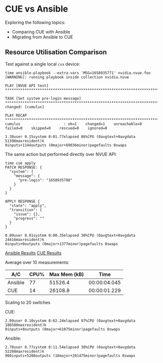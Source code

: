 # CUE vs Ansible 
Exploring the following topics:

* Comparing CUE with Ansible
* Migrating from Ansible to CUE


## Resource Utilisation Comparison

Test against a single local `cvx` device:

```
time ansible-playbook --extra-vars 'MSG=1658935771' nvidia.nvue.foo
[WARNING]: running playbook inside collection nvidia.nvue

PLAY [NVUE API test] *********************************************************************************************************************************************************************************************************************************************************

TASK [Set system pre-login message] ******************************************************************************************************************************************************************************************************************************************
changed: [cumulus]

PLAY RECAP *******************************************************************************************************************************************************************************************************************************************************************
cumulus                    : ok=1    changed=1    unreachable=0    failed=0    skipped=0    rescued=0    ignored=0

1.38user 0.15system 0:01.77elapsed 86%CPU (0avgtext+0avgdata 51396maxresident)k
0inputs+1144outputs (0major+69036minor)pagefaults 0swaps
```

The same action but performed directly over NVUE API:

```
time cue apply
PATCH RESPONSE: {
  "system": {
    "message": {
      "pre-login": "1658935788"
    }
  }
}

APPLY RESPONSE {
  "state": "apply",
  "transition": {
    "issue": {},
    "progress": ""
  }
}

0.09user 0.01system 0:00.35elapsed 30%CPU (0avgtext+0avgdata 24416maxresident)k
0inputs+0outputs (0major+1377minor)pagefaults 0swaps
```


[Ansible Results](./ansible.csv)
[CUE Results](./cue.csv)

Average over 10 measurements:

| A/C | CPU% | Max Mem (kB) | Time | 
| ----|------|--------------|------|
| Ansible | 77 | 51526.4 | 00:00:04.045 |
| CUE | 14 | 26108.8 | 00:00:01.229 |



Scaling to 20 switches

CUE:
```
2.09user 0.10system 0:02.24elapsed 97%CPU (0avgtext+0avgdata 186588maxresident)k
0inputs+0outputs (0major+61075minor)pagefaults 0swaps
```

Ansible:
```
2.70user 0.77system 0:11.54elapsed 30%CPU (0avgtext+0avgdata 52288maxresident)k
960inputs+5208outputs (16major+281475minor)pagefaults 0swaps
```



